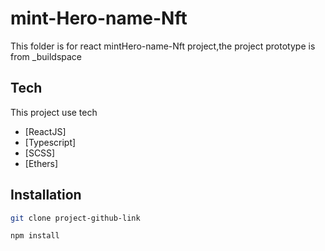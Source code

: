 # mint-Hero-name-Nft
This folder is for react mintHero-name-Nft project,the project prototype is from _buildspace

## Tech
This project use tech

- [ReactJS]
- [Typescript]
- [SCSS]
- [Ethers]

## Installation

```sh
git clone project-github-link

npm install

```